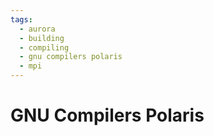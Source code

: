 ```yaml
---
tags:
  - aurora
  - building
  - compiling
  - gnu compilers polaris
  - mpi
---
```


# GNU Compilers Polaris